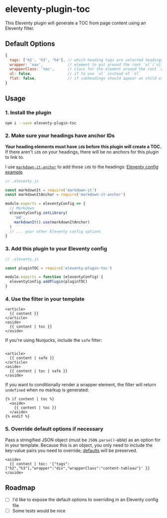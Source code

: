 # eleventy-plugin-toc

This Eleventy plugin will generate a TOC from page content using an Eleventy filter.

## Default Options

```js
{
  tags: ['h2', 'h3', 'h4'], // which heading tags are selected headings must each have an ID attribute
  wrapper: 'nav',           // element to put around the root `ol`/`ul`
  wrapperClass: 'toc',      // class for the element around the root `ol`/`ul`
  ul: false,                // if to use `ul` instead of `ol`
  flat: false,              // if subheadings should appear as child of parent or as a sibling
}
```

## Usage

### 1. Install the plugin

```sh
npm i --save eleventy-plugin-toc
```

### 2. Make sure your headings have anchor IDs

**Your heading elements must have `id`s before this plugin will create a TOC.** If there aren't `id`s on your headings, there will be no anchors for this plugin to link to.

I use [`markdown-it-anchor`](https://www.npmjs.com/package/markdown-it-anchor) to add those `id`s to the headings: [Eleventy config example](https://github.com/jdsteinbach/jdsteinbach.github.io/blob/blog/.eleventy.js)

```js
// .eleventy.js

const markdownIt = require('markdown-it')
const markdownItAnchor = require('markdown-it-anchor')

module.exports = eleventyConfig => {
  // Markdown
  eleventyConfig.setLibrary(
    'md',
    markdownIt().use(markdownItAnchor)
  )
  // ... your other Eleventy config options
}
```

### 3. Add this plugin to your Eleventy config

```js
// .eleventy.js

const pluginTOC = require('eleventy-plugin-toc')

module.exports = function (eleventyConfig) {
  eleventyConfig.addPlugin(pluginTOC)
}
```

### 4. Use the filter in your template

```liquid
<article>
  {{ content }}
</article>
<aside>
  {{ content | toc }}
</aside>
```

If you're using Nunjucks, include the `safe` filter:

```njk

<article>
  {{ content | safe }}
</article>
<aside>
  {{ content | toc | safe }}
</aside>
```

If you want to conditionally render a wrapper element, the filter will return `undefined` when no markup is generated:


```liquid
{% if content | toc %}
  <aside>
    {{ content | toc }}
  </aside>
{% endif %}
```

### 5. Override default options if necessary

Pass a stringified JSON object (must be `JSON.parse()`-able) as an option for in your template. Because this is an object, you only need to include the key-value pairs you need to override; [defaults](#default-options) will be preserved.

```liquid
<aside>
  {{ content | toc: '{"tags":["h2","h3"],"wrapper":"div","wrapperClass":"content-tableau"}' }}
</aside>
```

## Roadmap

- [ ] I'd like to expose the default options to overriding in an Eleventy config file
- [ ] Some tests would be nice
